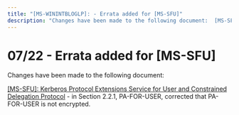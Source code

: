 ```yaml
---
title: "[MS-WININTBLOGLP]: - Errata added for [MS-SFU]"
description: "Changes have been made to the following document:  [MS-SFU]: Kerberos Protocol Extensions Service for User and Constrained Delegation Protocol -"
---
```


# 07/22 - Errata added for [MS-SFU]

<p> </p>
<p>Changes have been made to the following document:</p>

<p><span><a href="https://docs.microsoft.com/en-us/openspecs/windows_protocols/ms-winerrata/68c4fd08-207c-4353-b59d-4d281edfb6bf">[MS-SFU]:
Kerberos Protocol Extensions Service for User and Constrained Delegation
Protocol</a></span> - in Section 2.2.1, PA-FOR-USER, corrected that PA-FOR-USER
is not encrypted.</p>


                